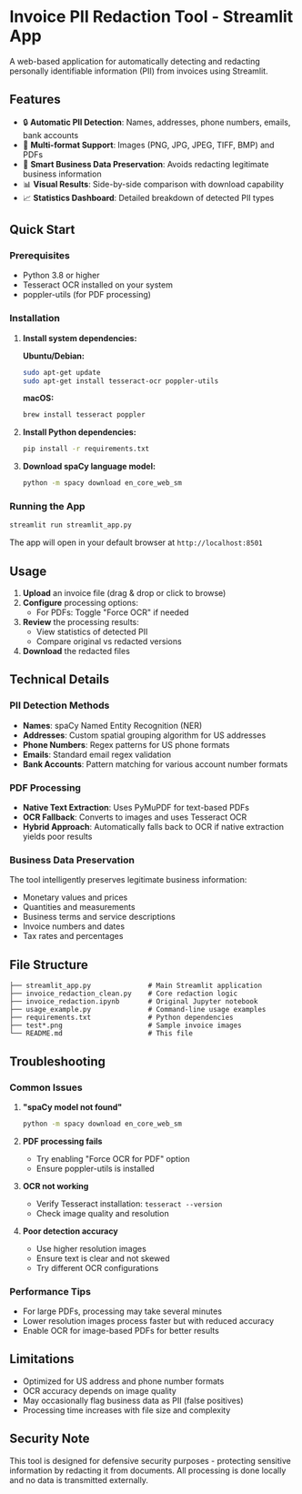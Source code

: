 # Invoice PII Redaction Tool - Streamlit App

A web-based application for automatically detecting and redacting personally identifiable information (PII) from invoices using Streamlit.

## Features

- 🔒 **Automatic PII Detection**: Names, addresses, phone numbers, emails, bank accounts
- 📄 **Multi-format Support**: Images (PNG, JPG, JPEG, TIFF, BMP) and PDFs
- 🎯 **Smart Business Data Preservation**: Avoids redacting legitimate business information
- 📊 **Visual Results**: Side-by-side comparison with download capability
- 📈 **Statistics Dashboard**: Detailed breakdown of detected PII types

## Quick Start

### Prerequisites

- Python 3.8 or higher
- Tesseract OCR installed on your system
- poppler-utils (for PDF processing)

### Installation

1. **Install system dependencies:**

   **Ubuntu/Debian:**
   ```bash
   sudo apt-get update
   sudo apt-get install tesseract-ocr poppler-utils
   ```

   **macOS:**
   ```bash
   brew install tesseract poppler
   ```

2. **Install Python dependencies:**
   ```bash
   pip install -r requirements.txt
   ```

3. **Download spaCy language model:**
   ```bash
   python -m spacy download en_core_web_sm
   ```

### Running the App

```bash
streamlit run streamlit_app.py
```

The app will open in your default browser at `http://localhost:8501`

## Usage

1. **Upload** an invoice file (drag & drop or click to browse)
2. **Configure** processing options:
   - For PDFs: Toggle "Force OCR" if needed
3. **Review** the processing results:
   - View statistics of detected PII
   - Compare original vs redacted versions
4. **Download** the redacted files

## Technical Details

### PII Detection Methods

- **Names**: spaCy Named Entity Recognition (NER)
- **Addresses**: Custom spatial grouping algorithm for US addresses
- **Phone Numbers**: Regex patterns for US phone formats
- **Emails**: Standard email regex validation
- **Bank Accounts**: Pattern matching for various account number formats

### PDF Processing

- **Native Text Extraction**: Uses PyMuPDF for text-based PDFs
- **OCR Fallback**: Converts to images and uses Tesseract OCR
- **Hybrid Approach**: Automatically falls back to OCR if native extraction yields poor results

### Business Data Preservation

The tool intelligently preserves legitimate business information:
- Monetary values and prices
- Quantities and measurements
- Business terms and service descriptions
- Invoice numbers and dates
- Tax rates and percentages

## File Structure

```
├── streamlit_app.py              # Main Streamlit application
├── invoice_redaction_clean.py    # Core redaction logic
├── invoice_redaction.ipynb       # Original Jupyter notebook
├── usage_example.py              # Command-line usage examples
├── requirements.txt              # Python dependencies
├── test*.png                     # Sample invoice images
└── README.md                     # This file
```

## Troubleshooting

### Common Issues

1. **"spaCy model not found"**
   ```bash
   python -m spacy download en_core_web_sm
   ```

2. **PDF processing fails**
   - Try enabling "Force OCR for PDF" option
   - Ensure poppler-utils is installed

3. **OCR not working**
   - Verify Tesseract installation: `tesseract --version`
   - Check image quality and resolution

4. **Poor detection accuracy**
   - Use higher resolution images
   - Ensure text is clear and not skewed
   - Try different OCR configurations

### Performance Tips

- For large PDFs, processing may take several minutes
- Lower resolution images process faster but with reduced accuracy
- Enable OCR for image-based PDFs for better results

## Limitations

- Optimized for US address and phone number formats
- OCR accuracy depends on image quality
- May occasionally flag business data as PII (false positives)
- Processing time increases with file size and complexity

## Security Note

This tool is designed for defensive security purposes - protecting sensitive information by redacting it from documents. All processing is done locally and no data is transmitted externally.
